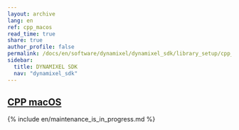 ```yaml
---
layout: archive
lang: en
ref: cpp_macos
read_time: true
share: true
author_profile: false
permalink: /docs/en/software/dynamixel/dynamixel_sdk/library_setup/cpp_macos/
sidebar:
  title: DYNAMIXEL SDK
  nav: "dynamixel_sdk"
---
```


<div style="counter-reset: h1 4"></div>
<div style="counter-reset: h2 5"></div>

<!--[dummy Header 1]>
  <h1 id="library-setup"><a href="#library-setup">Library Setup</a></h1>
<![end dummy Header 1]-->

## [CPP macOS](#cpp-macos)

{% include en/maintenance_is_in_progress.md %}

<!-- 

To whom concern editing the dummy file...

This is the dummy file. You can delete it, but do not delete the original file named exactly same as the dummny without "_dummy" at the end of file name. 

Rule 1: Do not use dummy file. Use the original file.

Rule 2: The dummy file's permalink has the original's address. The original file's permalink is original link plus dummy_dummy_dummy. Do not forget you have to turn the address back by erasing dummy_dummy_dummy at the original file.

-->
